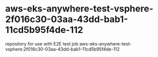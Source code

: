 # aws-eks-anywhere-test-vsphere-2f016c30-03aa-43dd-bab1-11cd5b95f4de-112
repository for use with E2E test job aws-eks-anywhere-test-vsphere:2f016c30-03aa-43dd-bab1-11cd5b95f4de-112
